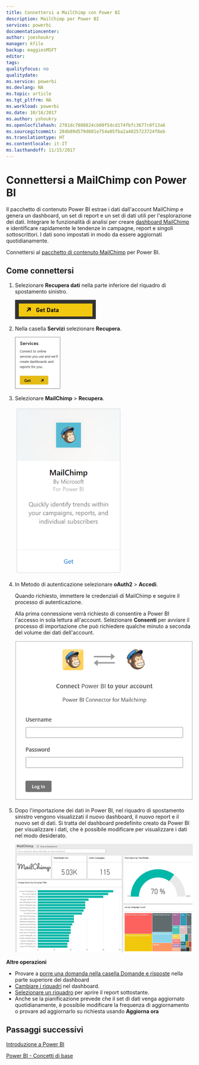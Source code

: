 ```yaml
---
title: Connettersi a MailChimp con Power BI
description: MailChimp per Power BI
services: powerbi
documentationcenter: 
author: joeshoukry
manager: kfile
backup: maggiesMSFT
editor: 
tags: 
qualityfocus: no
qualitydate: 
ms.service: powerbi
ms.devlang: NA
ms.topic: article
ms.tgt_pltfrm: NA
ms.workload: powerbi
ms.date: 10/16/2017
ms.author: yshoukry
ms.openlocfilehash: 2781dc7088824cb00f5dcd174fbfc3677c0f13a6
ms.sourcegitcommit: 284b09d579d601e754a05fba2a4025723724f8eb
ms.translationtype: HT
ms.contentlocale: it-IT
ms.lasthandoff: 11/15/2017
---
```

# <a name="connect-to-mailchimp-with-power-bi"></a>Connettersi a MailChimp con Power BI
Il pacchetto di contenuto Power BI estrae i dati dall'account MailChimp e genera un dashboard, un set di report e un set di dati utili per l'esplorazione dei dati. Integrare le funzionalità di analisi per creare [dashboard MailChimp](https://powerbi.microsoft.com/integrations/mailchimp) e identificare rapidamente le tendenze in campagne, report e singoli sottoscrittori. I dati sono impostati in modo da essere aggiornati quotidianamente.

Connettersi al [pacchetto di contenuto MailChimp](https://app.powerbi.com/getdata/services/mailchimp) per Power BI.

## <a name="how-to-connect"></a>Come connettersi
1. Selezionare **Recupera dati** nella parte inferiore del riquadro di spostamento sinistro.
   
    ![](media/service-connect-to-mailchimp/pbi_getdata.png)
2. Nella casella **Servizi** selezionare **Recupera**.
   
   ![](media/service-connect-to-mailchimp/pbi_getservices.png)
3. Selezionare **MailChimp** \> **Recupera**.
   
   ![](media/service-connect-to-mailchimp/mailchimp.png)
4. In Metodo di autenticazione selezionare **oAuth2** \> **Accedi**.
   
    Quando richiesto, immettere le credenziali di MailChimp e seguire il processo di autenticazione.
   
    Alla prima connessione verrà richiesto di consentire a Power BI l'accesso in sola lettura all'account. Selezionare **Consenti** per avviare il processo di importazione che può richiedere qualche minuto a seconda del volume dei dati dell'account.
   
    ![](media/service-connect-to-mailchimp/allow.png)
5. Dopo l'importazione dei dati in Power BI, nel riquadro di spostamento sinistro vengono visualizzati il nuovo dashboard, il nuovo report e il nuovo set di dati. Si tratta del dashboard predefinito creato da Power BI per visualizzare i dati, che è possibile modificare per visualizzare i dati nel modo desiderato.
   
   ![](media/service-connect-to-mailchimp/pbi_mailchimpnewdash.png)

**Altre operazioni**

* Provare a [porre una domanda nella casella Domande e risposte](service-q-and-a.md) nella parte superiore del dashboard
* [Cambiare i riquadri](service-dashboard-edit-tile.md) nel dashboard.
* [Selezionare un riquadro](service-dashboard-tiles.md) per aprire il report sottostante.
* Anche se la pianificazione prevede che il set di dati venga aggiornato quotidianamente, è possibile modificare la frequenza di aggiornamento o provare ad aggiornarlo su richiesta usando **Aggiorna ora**

## <a name="next-steps"></a>Passaggi successivi
[Introduzione a Power BI](service-get-started.md)

[Power BI - Concetti di base](service-basic-concepts.md)

